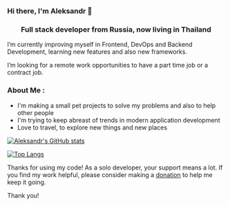 ### Hi there, I'm Aleksandr 👋

<h3 align="center">Full stack developer from Russia, now living in Thailand</h3>

I’m currently improving myself in Frontend, DevOps and Backend Development, learning new features and also new frameworks.

I’m looking for a remote work opportunities to have a part time job or a contract job.


### About Me :
  
- I'm making a small pet projects to solve my problems and also to help other people
- I'm trying to keep abreast of trends in modern application development
- Love to travel, to explore new things and new places


[![Aleksandr's GitHub stats](https://github-readme-stats.vercel.app/api?username=omggga&count_private=true&show_icons=true)](https://github.com/anuraghazra/github-readme-stats)

[![Top Langs](https://github-readme-stats.vercel.app/api/top-langs/?username=omggga&layout=compact&count_private=true)](https://github.com/anuraghazra/github-readme-stats)




Thanks for using my code!
As a solo developer, your support means a lot. If you find my work helpful, please consider making a <a href="https://tipybit.com/colorless" target="_blank">donation</a> to help me keep it going.

Thank you!
